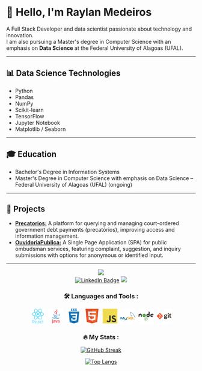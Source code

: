 # 👋 Hello, I'm Raylan Medeiros

A Full Stack Developer and data scientist passionate about technology and innovation.  
I am also pursuing a Master's degree in Computer Science with an emphasis on **Data Science** at the Federal University of Alagoas (UFAL).

---

## 📊 Data Science Technologies

- Python  
- Pandas  
- NumPy  
- Scikit-learn  
- TensorFlow  
- Jupyter Notebook  
- Matplotlib / Seaborn  

---

## 🎓 Education

- Bachelor's Degree in Information Systems  
- Master's Degree in Computer Science with emphasis on Data Science – Federal University of Alagoas (UFAL) (ongoing)  

---

## 📂 Projects

- [**Precatorios:**](https://github.com/Raylanmedeiros/precatorios) A platform for querying and managing court-ordered government debt payments (precatórios), improving access and information management.  
- [**OuvidoriaPublica:**](https://github.com/Raylanmedeiros/OuvidoriaPublica) A Single Page Application (SPA) for public ombudsman services, featuring complaint, suggestion, and inquiry submissions with options for anonymous or identified input.  

---
<div align="center">
  
  <img src="https://media0.giphy.com/media/scZPhLqaVOM1qG4lT9/giphy.gif?cid=790b76115ed4ed6643aea3735bc3cba95c375e9abae67e20&rid=giphy.gif&ct=g" width="250px"/>
  
<div id="badges">
  <a href="https://www.linkedin.com/in/raylan-medeiros-14512474/" target="_blank"><img src="https://img.shields.io/badge/LinkedIn-blue?style=for-the-badge&logo=linkedin&logoColor=white" alt="LinkedIn Badge"/></a>
  
  <a href="https://www.instagram.com/raylanmedeiros/" target="_blank">
  <img src="https://img.shields.io/badge/Instagram-E4405F?style=for-the-badge&logo=instagram&logoColor=white"/>
  </a>
 
</div>


  
### :hammer_and_wrench: Languages and Tools :

<div>
  <img src="https://github.com/devicons/devicon/blob/master/icons/react/react-original-wordmark.svg" title="react" alt="react" width="40" height"40"/>&nbsp;
  <img src="https://github.com/devicons/devicon/blob/master/icons/java/java-original-wordmark.svg" title="Java" alt="Java" width="40" height="40"/>&nbsp;
<!--   <img src="https://github.com/devicons/devicon/blob/master/icons/spring/spring-original-wordmark.svg" title="Spring" alt="Spring" width="40" height="40"/>&nbsp;
  <img src="https://github.com/devicons/devicon/blob/master/icons/materialui/materialui-original.svg" title="Material UI" alt="Material UI" width="40" height="40"/>&nbsp; -->
  <img src="https://github.com/devicons/devicon/blob/master/icons/css3/css3-plain-wordmark.svg"  title="CSS3" alt="CSS" width="40" height="40"/>&nbsp;
  <img src="https://github.com/devicons/devicon/blob/master/icons/html5/html5-original.svg" title="HTML5" alt="HTML" width="40" height="40"/>&nbsp;
  <img src="https://github.com/devicons/devicon/blob/master/icons/javascript/javascript-original.svg" title="JavaScript" alt="JavaScript" width="40" height="40"/>&nbsp;
  <img src="https://github.com/devicons/devicon/blob/master/icons/mysql/mysql-original-wordmark.svg" title="MySQL"  alt="MySQL" width="40" height="40"/>&nbsp;
  <img src="https://github.com/devicons/devicon/blob/master/icons/nodejs/nodejs-original-wordmark.svg" title="NodeJS" alt="NodeJS" width="40" height="40"/>&nbsp;
  <img src="https://github.com/devicons/devicon/blob/master/icons/git/git-original-wordmark.svg" title="Git" **alt="Git" width="40" height="40"/>
</div>

  

### :fire: My Stats :

[![GitHub Streak](http://github-readme-streak-stats.herokuapp.com?user=Raylanmedeiros&theme=dark&background=000000)](https://git.io/streak-stats)

[![Top Langs](https://github-readme-stats.vercel.app/api/top-langs/?username=Raylanmedeiros&layout=compact&theme=vision-friendly-dark)](https://github.com/anuraghazra/github-readme-stats)

 </div>
